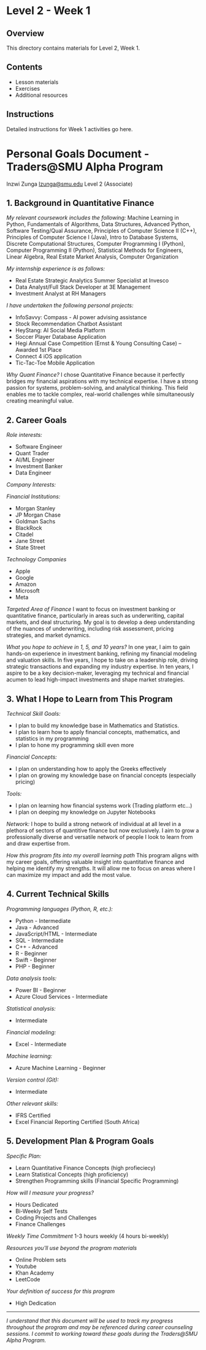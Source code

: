 # Level 2 - Week 1

## Overview

This directory contains materials for Level 2, Week 1.

## Contents

- Lesson materials
- Exercises
- Additional resources

## Instructions

Detailed instructions for Week 1 activities go here. 

# Personal Goals Document - Traders@SMU Alpha Program

Inzwi Zunga
Izunga@smu.edu
Level 2 (Associate)

## 1. Background in Quantitative Finance

*My relevant coursework includes the following:* 
Machine Learning in Python, Fundamentals of Algorithms, Data Structures, Advanced Python, Software Testing/Qual Assurance, Principles of Computer Science II (C++), Principles of Computer Science I (Java), Intro to Database Systems, Discrete Computational Structures, Computer Programming I (Python), Computer Programming II (Python), Statistical Methods for Engineers, Linear Algebra, Real Estate Market Analysis, Computer Organization

*My internship experience is as follows:*
- Real Estate Strategic Analytics Summer Specialist at Invesco
- Data Analyst/Full Stack Developer at 3E Management
- Investment Analyst at RH Managers

*I have undertaken the following personal projects:* 
- InfoSavvy: Compass - AI power advising assistance
- Stock Recommendation Chatbot Assistant 
- HeyStang: AI Social Media Platform
- Soccer Player Database Application
- Hegi Annual Case Competition (Ernst & Young Consulting Case) – Awarded 1st Place
- Connect 4 iOS application
- Tic-Tac-Toe Mobile Application

*Why Quant Finance?*
I chose Quantitative Finance because it perfectly bridges my financial aspirations with my technical expertise. I have a strong passion for systems, problem-solving, and analytical thinking. This field enables me to tackle complex, real-world challenges while simultaneously creating meaningful value.


## 2. Career Goals

*Role interests:* 
- Software Engineer
- Quant Trader
- AI/ML Engineer
- Investment Banker
- Data Engineer

*Company Interests:*

*Financial Institutions:* 
- Morgan Stanley
- JP Morgan Chase
- Goldman Sachs
- BlackRock
- Citadel
- Jane Street
- State Street
    
*Technology Companies*
- Apple
- Google
- Amazon
- Microsoft
- Meta

*Targeted Area of Finance*
I want to focus on investment banking or quantitative finance, particularly in areas such as underwriting, capital markets, and deal structuring. My goal is to develop a deep understanding of the nuances of underwriting, including risk assessment, pricing strategies, and market dynamics. 

*What you hope to achieve in 1, 5, and 10 years?*
In one year, I aim to gain hands-on experience in investment banking, refining my financial modeling and valuation skills. In five years, I hope to take on a leadership role, driving strategic transactions and expanding my industry expertise. In ten years, I aspire to be a key decision-maker, leveraging my technical and financial acumen to lead high-impact investments and shape market strategies.

## 3. What I Hope to Learn from This Program

*Technical Skill Goals:*
- I plan to build my knowledge base in Mathematics and Statistics.
- I plan to learn how to apply financial concepts, mathematics, and statistics in my programming
- I plan to hone my programming skill even more

*Financial Concepts:*
- I plan on understanding how to apply the Greeks effectively
- I plan on growing my knowledge base on financial concepts (especially pricing)

*Tools:*
- I plan on learning how financial systems work (Trading platform etc...)
- I plan on deeping my knowledge on Jupyter Notebooks

*Network:* 
I hope to build a strong network of individual at all level in a plethora of sectors of quantitive finance but now exclusively. I aim to grow a professionally diverse and versatile network of people I look to learn from and draw expertise from.

*How this program fits into my overall learning path*
This program aligns with my career goals, offering valuable insight into quantitative finance and helping me identify my strengths. It will allow me to focus on areas where I can maximize my impact and add the most value.

## 4. Current Technical Skills

*Programming languages (Python, R, etc.):*
- Python - Intermediate
- Java - Advanced
- JavaScript/HTML - Intermediate
- SQL - Intermediate
- C++ - Advanced
- R - Beginner
- Swift - Beginner
- PHP - Beginner

*Data analysis tools:*
- Power BI - Beginner
- Azure Cloud Services - Intermediate

*Statistical analysis:* 
- Intermediate

*Financial modeling:*
- Excel - Intermediate

*Machine learning:*
- Azure Machine Learning - Beginner

*Version control (Git):*
- Intermediate

*Other relevant skills:*
- IFRS Certified
- Excel Financial Reporting Certified (South Africa)

## 5. Development Plan & Program Goals

*Specific Plan:* 
- Learn Quantitative Finance Concepts (high profieciecy)
- Learn Statistical Concepts (high proficiency)
- Strengthen Programming skills (Financial Specific Programming)

*How will I measure your progress?*
- Hours Dedicated
- Bi-Weekly Self Tests
- Coding Projects and Challenges
- Finance Challenges

*Weekly Time Commitment*
1-3 hours weekly (4 hours bi-weekly)

*Resources you'll use beyond the program materials*
- Online Problem sets
- Youtube
- Khan Academy
- LeetCode

*Your definition of success for this program*
- High Dedication


---

*I understand that this document will be used to track my progress throughout the program and may be referenced during career counseling sessions. I commit to working toward these goals during the Traders@SMU Alpha Program.* 
